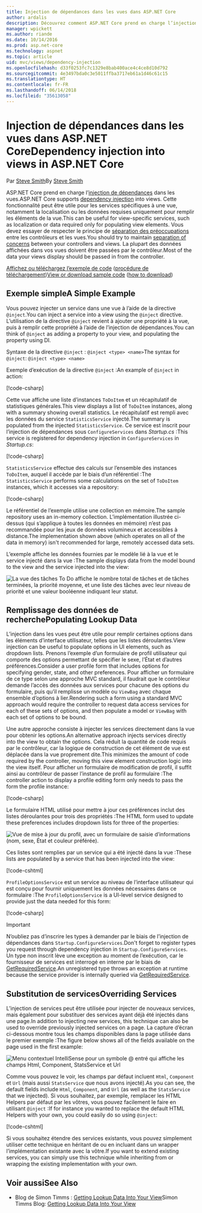 ```yaml
---
title: Injection de dépendances dans les vues dans ASP.NET Core
author: ardalis
description: Découvrez comment ASP.NET Core prend en charge l’injection de dépendances dans les vues MVC.
manager: wpickett
ms.author: riande
ms.date: 10/14/2016
ms.prod: asp.net-core
ms.technology: aspnet
ms.topic: article
uid: mvc/views/dependency-injection
ms.openlocfilehash: d33f0253fc7c1329e8bab400ace4c4ce8d10d792
ms.sourcegitcommit: 4e3497bda0c3e5011ffba3717eb61a1d46c61c15
ms.translationtype: HT
ms.contentlocale: fr-FR
ms.lasthandoff: 06/14/2018
ms.locfileid: "35613058"
---
```

# <a name="dependency-injection-into-views-in-aspnet-core"></a><span data-ttu-id="b293e-103">Injection de dépendances dans les vues dans ASP.NET Core</span><span class="sxs-lookup"><span data-stu-id="b293e-103">Dependency injection into views in ASP.NET Core</span></span>

<span data-ttu-id="b293e-104">Par [Steve Smith](https://ardalis.com/)</span><span class="sxs-lookup"><span data-stu-id="b293e-104">By [Steve Smith](https://ardalis.com/)</span></span>

<span data-ttu-id="b293e-105">ASP.NET Core prend en charge l’[injection de dépendances](xref:fundamentals/dependency-injection) dans les vues.</span><span class="sxs-lookup"><span data-stu-id="b293e-105">ASP.NET Core supports [dependency injection](xref:fundamentals/dependency-injection) into views.</span></span> <span data-ttu-id="b293e-106">Cette fonctionnalité peut être utile pour les services spécifiques à une vue, notamment la localisation ou les données requises uniquement pour remplir les éléments de la vue.</span><span class="sxs-lookup"><span data-stu-id="b293e-106">This can be useful for view-specific services, such as localization or data required only for populating view elements.</span></span> <span data-ttu-id="b293e-107">Vous devez essayer de respecter le principe de [séparation des préoccupations](http://deviq.com/separation-of-concerns/) entre les contrôleurs et les vues.</span><span class="sxs-lookup"><span data-stu-id="b293e-107">You should try to maintain [separation of concerns](http://deviq.com/separation-of-concerns/) between your controllers and views.</span></span> <span data-ttu-id="b293e-108">La plupart des données affichées dans vos vues doivent être passées par le contrôleur.</span><span class="sxs-lookup"><span data-stu-id="b293e-108">Most of the data your views display should be passed in from the controller.</span></span>

<span data-ttu-id="b293e-109">[Affichez ou téléchargez l’exemple de code](https://github.com/aspnet/Docs/tree/master/aspnetcore/mvc/views/dependency-injection/sample) ([procédure de téléchargement](xref:tutorials/index#how-to-download-a-sample))</span><span class="sxs-lookup"><span data-stu-id="b293e-109">[View or download sample code](https://github.com/aspnet/Docs/tree/master/aspnetcore/mvc/views/dependency-injection/sample) ([how to download](xref:tutorials/index#how-to-download-a-sample))</span></span>

## <a name="a-simple-example"></a><span data-ttu-id="b293e-110">Exemple simple</span><span class="sxs-lookup"><span data-stu-id="b293e-110">A Simple Example</span></span>

<span data-ttu-id="b293e-111">Vous pouvez injecter un service dans une vue à l’aide de la directive `@inject`.</span><span class="sxs-lookup"><span data-stu-id="b293e-111">You can inject a service into a view using the `@inject` directive.</span></span> <span data-ttu-id="b293e-112">L’utilisation de la directive `@inject` revient à ajouter une propriété à la vue, puis à remplir cette propriété à l’aide de l’injection de dépendances.</span><span class="sxs-lookup"><span data-stu-id="b293e-112">You can think of `@inject` as adding a property to your view, and populating the property using DI.</span></span>

<span data-ttu-id="b293e-113">Syntaxe de la directive `@inject` : `@inject <type> <name>`</span><span class="sxs-lookup"><span data-stu-id="b293e-113">The syntax for `@inject`: `@inject <type> <name>`</span></span>

<span data-ttu-id="b293e-114">Exemple d’exécution de la directive `@inject` :</span><span class="sxs-lookup"><span data-stu-id="b293e-114">An example of `@inject` in action:</span></span>

[!code-csharp[](../../mvc/views/dependency-injection/sample/src/ViewInjectSample/Views/ToDo/Index.cshtml?highlight=4,5,15,16,17)]

<span data-ttu-id="b293e-115">Cette vue affiche une liste d’instances `ToDoItem` et un récapitulatif de statistiques générales.</span><span class="sxs-lookup"><span data-stu-id="b293e-115">This view displays a list of `ToDoItem` instances, along with a summary showing overall statistics.</span></span> <span data-ttu-id="b293e-116">Le récapitulatif est rempli avec les données du service `StatisticsService` injecté.</span><span class="sxs-lookup"><span data-stu-id="b293e-116">The summary is populated from the injected `StatisticsService`.</span></span> <span data-ttu-id="b293e-117">Ce service est inscrit pour l’injection de dépendances sous `ConfigureServices` dans *Startup.cs* :</span><span class="sxs-lookup"><span data-stu-id="b293e-117">This service is registered for dependency injection in `ConfigureServices` in *Startup.cs*:</span></span>

[!code-csharp[](../../mvc/views/dependency-injection/sample/src/ViewInjectSample/Startup.cs?highlight=6,7&range=15-22)]

<span data-ttu-id="b293e-118">`StatisticsService` effectue des calculs sur l’ensemble des instances `ToDoItem`, auquel il accède par le biais d’un référentiel :</span><span class="sxs-lookup"><span data-stu-id="b293e-118">The `StatisticsService` performs some calculations on the set of `ToDoItem` instances, which it accesses via a repository:</span></span>

[!code-csharp[](../../mvc/views/dependency-injection/sample/src/ViewInjectSample/Model/Services/StatisticsService.cs?highlight=15,20,25)]

<span data-ttu-id="b293e-119">Le référentiel de l’exemple utilise une collection en mémoire.</span><span class="sxs-lookup"><span data-stu-id="b293e-119">The sample repository uses an in-memory collection.</span></span> <span data-ttu-id="b293e-120">L’implémentation illustrée ci-dessus (qui s’applique à toutes les données en mémoire) n’est pas recommandée pour les jeux de données volumineux et accessibles à distance.</span><span class="sxs-lookup"><span data-stu-id="b293e-120">The implementation shown above (which operates on all of the data in memory) isn't recommended for large, remotely accessed data sets.</span></span>

<span data-ttu-id="b293e-121">L’exemple affiche les données fournies par le modèle lié à la vue et le service injecté dans la vue :</span><span class="sxs-lookup"><span data-stu-id="b293e-121">The sample displays data from the model bound to the view and the service injected into the view:</span></span>

![La vue des tâches To Do affiche le nombre total de tâches et de tâches terminées, la priorité moyenne, et une liste des tâches avec leur niveau de priorité et une valeur booléenne indiquant leur statut.](dependency-injection/_static/screenshot.png)

## <a name="populating-lookup-data"></a><span data-ttu-id="b293e-123">Remplissage des données de recherche</span><span class="sxs-lookup"><span data-stu-id="b293e-123">Populating Lookup Data</span></span>

<span data-ttu-id="b293e-124">L’injection dans les vues peut être utile pour remplir certaines options dans les éléments d’interface utilisateur, telles que les listes déroulantes.</span><span class="sxs-lookup"><span data-stu-id="b293e-124">View injection can be useful to populate options in UI elements, such as dropdown lists.</span></span> <span data-ttu-id="b293e-125">Prenons l’exemple d’un formulaire de profil utilisateur qui comporte des options permettant de spécifier le sexe, l’État et d’autres préférences.</span><span class="sxs-lookup"><span data-stu-id="b293e-125">Consider a user profile form that includes options for specifying gender, state, and other preferences.</span></span> <span data-ttu-id="b293e-126">Pour afficher un formulaire de ce type selon une approche MVC standard, il faudrait que le contrôleur demande l’accès des données aux services pour chacune des options du formulaire, puis qu’il remplisse un modèle ou `ViewBag` avec chaque ensemble d’options à lier.</span><span class="sxs-lookup"><span data-stu-id="b293e-126">Rendering such a form using a standard MVC approach would require the controller to request data access services for each of these sets of options, and then populate a model or `ViewBag` with each set of options to be bound.</span></span>

<span data-ttu-id="b293e-127">Une autre approche consiste à injecter les services directement dans la vue pour obtenir les options.</span><span class="sxs-lookup"><span data-stu-id="b293e-127">An alternative approach injects services directly into the view to obtain the options.</span></span> <span data-ttu-id="b293e-128">Cela réduit la quantité de code requis par le contrôleur, car la logique de construction de cet élément de vue est déplacée dans la vue proprement dite.</span><span class="sxs-lookup"><span data-stu-id="b293e-128">This minimizes the amount of code required by the controller, moving this view element construction logic into the view itself.</span></span> <span data-ttu-id="b293e-129">Pour afficher un formulaire de modification de profil, il suffit ainsi au contrôleur de passer l’instance de profil au formulaire :</span><span class="sxs-lookup"><span data-stu-id="b293e-129">The controller action to display a profile editing form only needs to pass the form the profile instance:</span></span>

[!code-csharp[](../../mvc/views/dependency-injection/sample/src/ViewInjectSample/Controllers/ProfileController.cs?highlight=9,19)]

<span data-ttu-id="b293e-130">Le formulaire HTML utilisé pour mettre à jour ces préférences inclut des listes déroulantes pour trois des propriétés :</span><span class="sxs-lookup"><span data-stu-id="b293e-130">The HTML form used to update these preferences includes dropdown lists for three of the properties:</span></span>

![Vue de mise à jour du profil, avec un formulaire de saisie d’informations (nom, sexe, État et couleur préférée).](dependency-injection/_static/updateprofile.png)

<span data-ttu-id="b293e-132">Ces listes sont remplies par un service qui a été injecté dans la vue :</span><span class="sxs-lookup"><span data-stu-id="b293e-132">These lists are populated by a service that has been injected into the view:</span></span>

[!code-cshtml[](../../mvc/views/dependency-injection/sample/src/ViewInjectSample/Views/Profile/Index.cshtml?highlight=4,16,17,21,22,26,27)]

<span data-ttu-id="b293e-133">`ProfileOptionsService` est un service au niveau de l’interface utilisateur qui est conçu pour fournir uniquement les données nécessaires dans ce formulaire :</span><span class="sxs-lookup"><span data-stu-id="b293e-133">The `ProfileOptionsService` is a UI-level service designed to provide just the data needed for this form:</span></span>

[!code-csharp[](../../mvc/views/dependency-injection/sample/src/ViewInjectSample/Model/Services/ProfileOptionsService.cs?highlight=7,13,24)]

> [!IMPORTANT]
> <span data-ttu-id="b293e-134">N’oubliez pas d’inscrire les types à demander par le biais de l’injection de dépendances dans `Startup.ConfigureServices`.</span><span class="sxs-lookup"><span data-stu-id="b293e-134">Don't forget to register types you request through dependency injection in `Startup.ConfigureServices`.</span></span> <span data-ttu-id="b293e-135">Un type non inscrit lève une exception au moment de l’exécution, car le fournisseur de services est interrogé en interne par le biais de [GetRequiredService](/dotnet/api/microsoft.extensions.dependencyinjection.serviceproviderserviceextensions.getrequiredservice).</span><span class="sxs-lookup"><span data-stu-id="b293e-135">An unregistered type throws an exception at runtime because the service provider is internally queried via [GetRequiredService](/dotnet/api/microsoft.extensions.dependencyinjection.serviceproviderserviceextensions.getrequiredservice).</span></span>

## <a name="overriding-services"></a><span data-ttu-id="b293e-136">Substitution de services</span><span class="sxs-lookup"><span data-stu-id="b293e-136">Overriding Services</span></span>

<span data-ttu-id="b293e-137">L’injection de services peut être utilisée pour injecter de nouveaux services, mais également pour substituer des services ayant déjà été injectés dans une page.</span><span class="sxs-lookup"><span data-stu-id="b293e-137">In addition to injecting new services, this technique can also be used to override previously injected services on a page.</span></span> <span data-ttu-id="b293e-138">La capture d’écran ci-dessous montre tous les champs disponibles dans la page utilisée dans le premier exemple :</span><span class="sxs-lookup"><span data-stu-id="b293e-138">The figure below shows all of the fields available on the page used in the first example:</span></span>

![Menu contextuel IntelliSense pour un symbole @ entré qui affiche les champs Html, Component, StatsService et Url](dependency-injection/_static/razor-fields.png)

<span data-ttu-id="b293e-140">Comme vous pouvez le voir, les champs par défaut incluent `Html`, `Component` et `Url` (mais aussi `StatsService` que nous avons injecté).</span><span class="sxs-lookup"><span data-stu-id="b293e-140">As you can see, the default fields include `Html`, `Component`, and `Url` (as well as the `StatsService` that we injected).</span></span> <span data-ttu-id="b293e-141">Si vous souhaitez, par exemple, remplacer les HTML Helpers par défaut par les vôtres, vous pouvez facilement le faire en utilisant `@inject` :</span><span class="sxs-lookup"><span data-stu-id="b293e-141">If for instance you wanted to replace the default HTML Helpers with your own, you could easily do so using `@inject`:</span></span>

[!code-cshtml[](../../mvc/views/dependency-injection/sample/src/ViewInjectSample/Views/Helper/Index.cshtml?highlight=3,11)]

<span data-ttu-id="b293e-142">Si vous souhaitez étendre des services existants, vous pouvez simplement utiliser cette technique en héritant de ou en incluant dans un wrapper l’implémentation existante avec la vôtre.</span><span class="sxs-lookup"><span data-stu-id="b293e-142">If you want to extend existing services, you can simply use this technique while inheriting from or wrapping the existing implementation with your own.</span></span>

## <a name="see-also"></a><span data-ttu-id="b293e-143">Voir aussi</span><span class="sxs-lookup"><span data-stu-id="b293e-143">See Also</span></span>

* <span data-ttu-id="b293e-144">Blog de Simon Timms : [Getting Lookup Data Into Your View](http://blog.simontimms.com/2015/06/09/getting-lookup-data-into-you-view/)</span><span class="sxs-lookup"><span data-stu-id="b293e-144">Simon Timms Blog: [Getting Lookup Data Into Your View](http://blog.simontimms.com/2015/06/09/getting-lookup-data-into-you-view/)</span></span>
